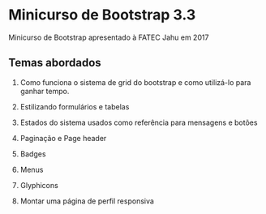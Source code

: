 # Minicurso de Bootstrap 3.3
Minicurso de Bootstrap apresentado à FATEC Jahu em 2017

## Temas abordados
1. Como funciona o sistema de grid do bootstrap e como utilizá-lo para ganhar tempo.

2. Estilizando formulários e tabelas

3. Estados do sistema usados como referência para mensagens e botões

4. Paginação e Page header

5. Badges

6. Menus

7. Glyphicons

8. Montar uma página de perfil responsiva
